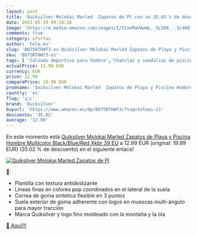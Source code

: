 ```yaml
---
layout: post
title: 'Quiksilver Molokai Marled  Zapatos de Pl con un 35.02 % de descuento'
date: 2021-05-29 09:18:20
image: 'https://m.media-amazon.com/images/I/51xeMaVAwmL._SL500_._SL400_.jpg'
comments: true
category: ofertas
author: 'tole.es'
slug: 'B07SRTHWT3-es Quiksilver Molokai Marled Zapatos de Playa y Piscina...'
sku: 'B07SRTHWT3-es'
tags: [ 'Calzado deportivo para hombre','Chanclas y sandalias de piscina para hombre','Zapatillas y calzado deportivo para hombre','Zapatos','Zapatos para hombre','Zapatos y complementos','quiksilver','zapatos', ]
actualPrice: 12.99 EUR
currency: EUR
price: 12.99
comparePrice: 19.99 EUR
prodname: 'Quiksilver Molokai Marled  Zapatos de Playa y Piscina Hombre  Multicolor  Black/Blue/Red Xkbr   39 EU'
country: 'es'
flag: '🇪🇸'
brand: 'Quiksilver'
buyurl: 'https://www.amazon.es/dp/B07SRTHWT3/?tag=tolees-21'
descuento: '35.02'
average: '12.99'
---
```


En este momento está [Quiksilver Molokai Marled  Zapatos de Playa y Piscina Hombre  Multicolor  Black/Blue/Red Xkbr   39 EU](https://www.amazon.es/dp/B07SRTHWT3/?tag=tolees-21) a 12.99 EUR (original: 19.99 EUR) (35.02 %  de descuento) en el siguiente enlace!

[![Quiksilver Molokai Marled  Zapatos de Pl](https://m.media-amazon.com/images/I/51xeMaVAwmL._SL500_._SL400_.jpg)](https://www.amazon.es/dp/B07SRTHWT3/?tag=tolees-21)

🔎:

- Plantilla con textura antideslizante
- Líneas finas en colores pop coordinados en el lateral de la suela
- Correa de goma sintética flexible en 3 puntos
- Suela exterior de goma adherente con logos en muescas multi-ángulo para mayor tracción
- Marca Quiksilver y logo fino moldeado con la montaña y la ola

[🛒 Aquí!!!](https://www.amazon.es/dp/B07SRTHWT3/?tag=tolees-21)
